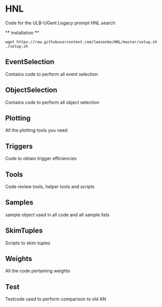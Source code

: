 # HNL

Code for the ULB-UGent Legacy prompt HNL search

** installation **
```
wget https://raw.githubusercontent.com/lwezenbe/HNL/master/setup.sh
./setup.sh
``` 

## EventSelection

Contains code to perform all event selection

## ObjectSelection

Contains code to perform all object selection

## Plotting

All the plotting tools you need

## Triggers

Code to obtain trigger efficiencies

## Tools

Code review tools, helper tools and scripts

## Samples

sample object used in all code and all sample lists

## SkimTuples

Scripts to skim tuples

## Weights

All the code pertaining weights

## Test

Testcode used to perform comparison to old AN
